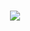 <h1 align="center">
  <a href="https://git.io/typing-svg">
    <img src="https://readme-typing-svg.herokuapp.com/?lines=Hello+world;My+name+is+Sally;Welcome+to+my+GitHub&center=true&size=30">
  </a>
</h1>
